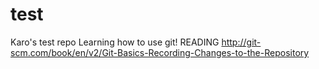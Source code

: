 # test
Karo's test repo
Learning how to use git!
READING http://git-scm.com/book/en/v2/Git-Basics-Recording-Changes-to-the-Repository
